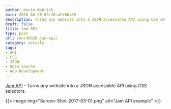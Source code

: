 ```yaml
---
author: Kevin Woblick
date: 2016-04-28 09:20:42+00:00
description: Turns any website into a JSON accessible API using CSS selectors.
draft: false
title: Jam API
type: post
url: /en/46b2b-jam-api/
category: article
tags:
- API
- CSS
- JSON
- Open Source
- Web Development
---
```


[Jam API](http://www.jamapi.xyz/) - Turns _any_ website into a JSON accessible API using CSS selectors.

{{< image img="Screen-Shot-2017-03-01.png" alt="Jam API example" >}}
